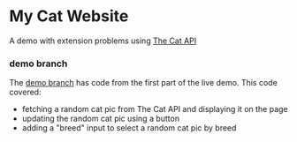 # My Cat Website
A demo with extension problems using [The Cat API](https://thecatapi.com/)

### demo branch
The [demo branch](https://github.com/enitchals/my-cat-website/tree/demo) has code from the first part of the live demo. This code covered:
- fetching a random cat pic from The Cat API and displaying it on the page
- updating the random cat pic using a button
- adding a "breed" input to select a random cat pic by breed
